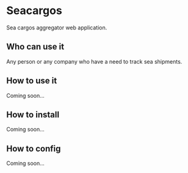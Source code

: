 # Seacargos
Sea cargos aggregator web application.

## Who can use it
Any person or any company who have a need to track sea shipments.

## How to use it
Coming soon...

## How to install
Coming soon...

## How to config
Coming soon...
